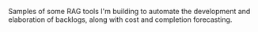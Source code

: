 Samples of some RAG tools I'm building to automate the development and elaboration of backlogs, along with cost and completion forecasting.